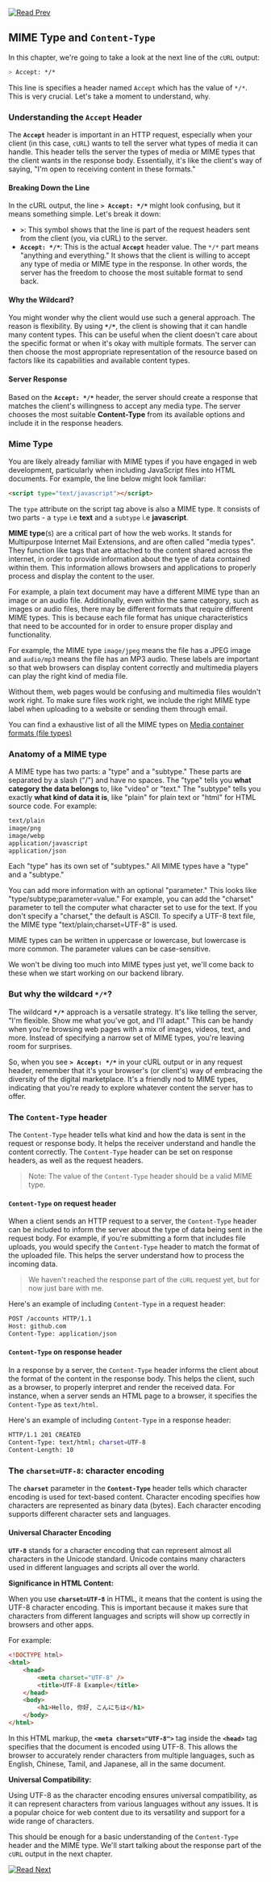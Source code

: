 [![Read Prev](/assets/imgs/prev.png)](/chapters/ch05.2-user-agents.md)

## MIME Type and `Content-Type`

In this chapter, we're going to take a look at the next line of the `cURL` output:

```bash
> Accept: */*
```

This line is specifies a header named `Accept` which has the value of `*/*`. This is very crucial. Let's take a moment to understand, why.

### Understanding the `Accept` Header

The **`Accept`** header is important in an HTTP request, especially when your client (in this case, `cURL`) wants to tell the server what types of media it can handle. This header tells the server the types of media or MIME types that the client wants in the response body. Essentially, it's like the client's way of saying, "I'm open to receiving content in these formats."

#### Breaking Down the Line

In the cURL output, the line **`> Accept: */*`** might look confusing, but it means something simple. Let's break it down:

-   **`>`**: This symbol shows that the line is part of the request headers sent from the client (you, via cURL) to the server.
-   **`Accept: */*`**: This is the actual **`Accept`** header value. The `*/*` part means "anything and everything." It shows that the client is willing to accept any type of media or MIME type in the response. In other words, the server has the freedom to choose the most suitable format to send back.

#### Why the Wildcard?

You might wonder why the client would use such a general approach. The reason is flexibility. By using **`*/*`**, the client is showing that it can handle many content types. This can be useful when the client doesn't care about the specific format or when it's okay with multiple formats. The server can then choose the most appropriate representation of the resource based on factors like its capabilities and available content types.

#### Server Response

Based on the **`Accept: */*`** header, the server should create a response that matches the client's willingness to accept any media type. The server chooses the most suitable **Content-Type** from its available options and include it in the response headers.

### Mime Type

You are likely already familiar with MIME types if you have engaged in web development, particularly when including JavaScript files into HTML documents. For example, the line below might look familiar:

```html
<script type="text/javascript"></script>
```

The `type` attribute on the script tag above is also a MIME type. It consists of two parts - a `type` i.e **text** and a `subtype` i.e **javascript**.

**MIME type**(s) are a critical part of how the web works. It stands for Multipurpose Internet Mail Extensions, and are often called "media types". They function like tags that are attached to the content shared across the internet, in order to provide information about the type of data contained within them. This information allows browsers and applications to properly process and display the content to the user.

For example, a plain text document may have a different MIME type than an image or an audio file. Additionally, even within the same category, such as images or audio files, there may be different formats that require different MIME types. This is because each file format has unique characteristics that need to be accounted for in order to ensure proper display and functionality.

For example, the MIME type `image/jpeg` means the file has a JPEG image and `audio/mp3` means the file has an MP3 audio. These labels are important so that web browsers can display content correctly and multimedia players can play the right kind of media file.

Without them, web pages would be confusing and multimedia files wouldn't work right. To make sure files work right, we include the right MIME type label when uploading to a website or sending them through email.

You can find a exhaustive list of all the MIME types on [Media container formats (file types)](https://developer.mozilla.org/en-US/docs/Web/Media/Formats/Containers)

### Anatomy of a MIME type

A MIME type has two parts: a "type" and a "subtype." These parts are separated by a slash ("/") and have no spaces. The "type" tells you **what category the data belongs** to, like "video" or "text." The "subtype" tells you exactly **what kind of data it is**, like "plain" for plain text or "html" for HTML source code. For example:

```bash
text/plain
image/png
image/webp
application/javascript
application/json
```

Each "type" has its own set of "subtypes." All MIME types have a "type" and a "subtype."

You can add more information with an optional "parameter." This looks like "type/subtype;parameter=value." For example, you can add the "charset" parameter to tell the computer what character set to use for the text. If you don't specify a "charset," the default is ASCII. To specify a UTF-8 text file, the MIME type "text/plain;charset=UTF-8" is used.

MIME types can be written in uppercase or lowercase, but lowercase is more common. The parameter values can be case-sensitive.

We won't be diving too much into MIME types just yet, we'll come back to these when we start working on our backend library.

### But why the wildcard `*/*`?

The wildcard **`*/*`** approach is a versatile strategy. It's like telling the server, "I'm flexible. Show me what you've got, and I'll adapt." This can be handy when you're browsing web pages with a mix of images, videos, text, and more. Instead of specifying a narrow set of MIME types, you're leaving room for surprises.

So, when you see **`> Accept: */*`** in your cURL output or in any request header, remember that it's your browser's (or client's) way of embracing the diversity of the digital marketplace. It's a friendly nod to MIME types, indicating that you're ready to explore whatever content the server has to offer.

### The `Content-Type` header

The `Content-Type` header tells what kind and how the data is sent in the request or response body. It helps the receiver understand and handle the content correctly. The `Content-Type` header can be set on response headers, as well as the request headers.

> Note: The value of the `Content-Type` header should be a valid MIME type.

#### `Content-Type` on request header

When a client sends an HTTP request to a server, the `Content-Type` header can be included to inform the server about the type of data being sent in the request body. For example, if you're submitting a form that includes file uploads, you would specify the `Content-Type` header to match the format of the uploaded file. This helps the server understand how to process the incoming data.

> We haven't reached the response part of the `cURL` request yet, but for now just bare with me.

Here's an example of including `Content-Type` in a request header:

```bash
POST /accounts HTTP/1.1
Host: github.com
Content-Type: application/json
```

#### `Content-Type` on response header

In a response by a server, the `Content-Type` header informs the client about the format of the content in the response body. This helps the client, such as a browser, to properly interpret and render the received data. For instance, when a server sends an HTML page to a browser, it specifies the `Content-Type` as `text/html`.

Here's an example of including `Content-Type` in a response header:

```bash
HTTP/1.1 201 CREATED
Content-Type: text/html; charset=UTF-8
Content-Length: 10
```

### The `charset=UTF-8`: character encoding

The **`charset`** parameter in the **`Content-Type`** header tells which character encoding is used for text-based content. Character encoding specifies how characters are represented as binary data (bytes). Each character encoding supports different character sets and languages.

#### Universal Character Encoding

**`UTF-8`** stands for a character encoding that can represent almost all characters in the Unicode standard. Unicode contains many characters used in different languages and scripts all over the world.

**Significance in HTML Content:**

When you use **`charset=UTF-8`** in HTML, it means that the content is using the UTF-8 character encoding. This is important because it makes sure that characters from different languages and scripts will show up correctly in browsers and other apps.

For example:

```html
<!DOCTYPE html>
<html>
    <head>
        <meta charset="UTF-8" />
        <title>UTF-8 Example</title>
    </head>
    <body>
        <h1>Hello, 你好, こんにちは</h1>
    </body>
</html>
```

In this HTML markup, the **`<meta charset="UTF-8">`** tag inside the **`<head>`** tag specifies that the document is encoded using UTF-8. This allows the browser to accurately render characters from multiple languages, such as English, Chinese, Tamil, and Japanese, all in the same document.

**Universal Compatibility:**

Using UTF-8 as the character encoding ensures universal compatibility, as it can represent characters from various languages without any issues. It is a popular choice for web content due to its versatility and support for a wide range of characters.

This should be enough for a basic understanding of the `Content-Type` header and the MIME type. We'll start talking about the response part of the `cURL` output in the next chapter.

[![Read Next](/assets/imgs/next.png)](/chapters/ch05.4-headers.md)

